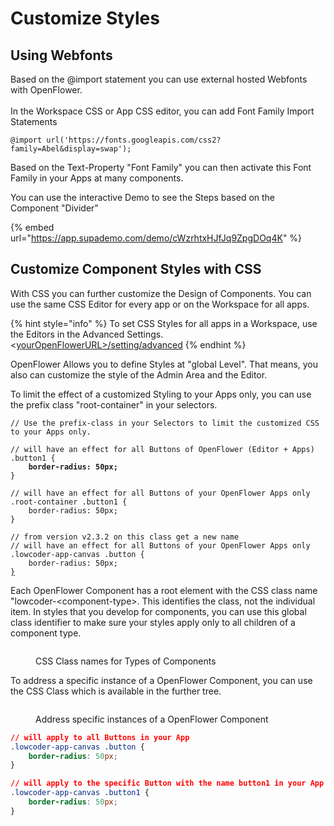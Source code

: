 # Customize Styles

## Using Webfonts

Based on the @import statement you can use external hosted Webfonts with OpenFlower.\
\
In the Workspace CSS or App CSS editor, you can add Font Family Import Statements

```
@import url('https://fonts.googleapis.com/css2?family=Abel&display=swap');
```

Based on the Text-Property "Font Family" you can then activate this Font Family in your Apps at many components.

You can use the interactive Demo to see the Steps based on the Component "Divider"

{% embed url="https://app.supademo.com/demo/cWzrhtxHJfJq9ZpgDOq4K" %}

## Customize Component Styles with CSS

With CSS you can further customize the Design of Components. You can use the same CSS Editor for every app or on the Workspace for all apps.

{% hint style="info" %}
To set CSS Styles for all apps in a Workspace, use the Editors in the Advanced Settings. <[yourOpenFlowerURL>/setting/advanced](https://app.lowcoder.cloud/setting/advanced)
{% endhint %}

OpenFlower Allows you to define Styles at "global Level". That means, you also can customize the style of the Admin Area and the Editor.

To limit the effect of a customized Styling to your Apps only, you can use the prefix class "root-container" in your selectors.

<pre class="language-css"><code class="lang-css">// Use the prefix-class in your Selectors to limit the customized CSS to your Apps only.

// will have an effect for all Buttons of OpenFlower (Editor + Apps)
.button1 {
<strong>    border-radius: 50px;
</strong>}

// will have an effect for all Buttons of your OpenFlower Apps only
.root-container .button1 {
    border-radius: 50px;
}

// from version v2.3.2 on this class get a new name
// will have an effect for all Buttons of your OpenFlower Apps only
.lowcoder-app-canvas .button {
    border-radius: 50px;
<a data-footnote-ref href="#user-content-fn-1">}</a>
</code></pre>

Each OpenFlower Component has a root element with the CSS class name "lowcoder-\<component-type>. This identifies the class, not the individual item. In styles that you develop for components, you can use this global class identifier to make sure your styles apply only to all children of a component type.

<figure><img src="../../.gitbook/assets/CSS Classes.webp" alt=""><figcaption><p>CSS Class names for Types of Components</p></figcaption></figure>

To address a specific instance of a OpenFlower Component, you can use the CSS Class which is available in the further tree.

<figure><img src="../../.gitbook/assets/CSS Class Selector.png" alt=""><figcaption><p>Address specific instances of a OpenFlower Component</p></figcaption></figure>

```css
// will apply to all Buttons in your App
.lowcoder-app-canvas .button {
    border-radius: 50px;
}

// will apply to the specific Button with the name button1 in your App
.lowcoder-app-canvas .button1 {
    border-radius: 50px;
}
```

[^1]: 
